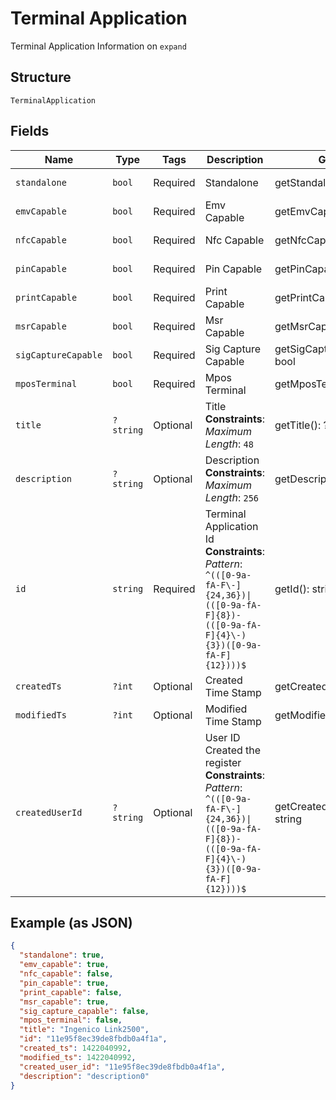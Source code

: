 
# Terminal Application

Terminal Application Information on `expand`

## Structure

`TerminalApplication`

## Fields

| Name | Type | Tags | Description | Getter | Setter |
|  --- | --- | --- | --- | --- | --- |
| `standalone` | `bool` | Required | Standalone | getStandalone(): bool | setStandalone(bool standalone): void |
| `emvCapable` | `bool` | Required | Emv Capable | getEmvCapable(): bool | setEmvCapable(bool emvCapable): void |
| `nfcCapable` | `bool` | Required | Nfc Capable | getNfcCapable(): bool | setNfcCapable(bool nfcCapable): void |
| `pinCapable` | `bool` | Required | Pin Capable | getPinCapable(): bool | setPinCapable(bool pinCapable): void |
| `printCapable` | `bool` | Required | Print Capable | getPrintCapable(): bool | setPrintCapable(bool printCapable): void |
| `msrCapable` | `bool` | Required | Msr Capable | getMsrCapable(): bool | setMsrCapable(bool msrCapable): void |
| `sigCaptureCapable` | `bool` | Required | Sig Capture Capable | getSigCaptureCapable(): bool | setSigCaptureCapable(bool sigCaptureCapable): void |
| `mposTerminal` | `bool` | Required | Mpos Terminal | getMposTerminal(): bool | setMposTerminal(bool mposTerminal): void |
| `title` | `?string` | Optional | Title<br>**Constraints**: *Maximum Length*: `48` | getTitle(): ?string | setTitle(?string title): void |
| `description` | `?string` | Optional | Description<br>**Constraints**: *Maximum Length*: `256` | getDescription(): ?string | setDescription(?string description): void |
| `id` | `string` | Required | Terminal Application Id<br>**Constraints**: *Pattern*: `^(([0-9a-fA-F\-]{24,36})\|(([0-9a-fA-F]{8})-(([0-9a-fA-F]{4}\-){3})([0-9a-fA-F]{12})))$` | getId(): string | setId(string id): void |
| `createdTs` | `?int` | Optional | Created Time Stamp | getCreatedTs(): ?int | setCreatedTs(?int createdTs): void |
| `modifiedTs` | `?int` | Optional | Modified Time Stamp | getModifiedTs(): ?int | setModifiedTs(?int modifiedTs): void |
| `createdUserId` | `?string` | Optional | User ID Created the register<br>**Constraints**: *Pattern*: `^(([0-9a-fA-F\-]{24,36})\|(([0-9a-fA-F]{8})-(([0-9a-fA-F]{4}\-){3})([0-9a-fA-F]{12})))$` | getCreatedUserId(): ?string | setCreatedUserId(?string createdUserId): void |

## Example (as JSON)

```json
{
  "standalone": true,
  "emv_capable": true,
  "nfc_capable": false,
  "pin_capable": true,
  "print_capable": false,
  "msr_capable": true,
  "sig_capture_capable": false,
  "mpos_terminal": false,
  "title": "Ingenico Link2500",
  "id": "11e95f8ec39de8fbdb0a4f1a",
  "created_ts": 1422040992,
  "modified_ts": 1422040992,
  "created_user_id": "11e95f8ec39de8fbdb0a4f1a",
  "description": "description0"
}
```

